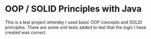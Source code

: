 # OOP / SOLID Principles with Java

This is a test project whereby I used basic OOP concepts and SOLID principles. 
There are some unit tests added to test that the logic I have created was correct.
